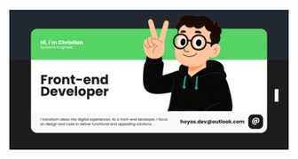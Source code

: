 <p align="center">
  <img src="./assets/readme-Github.png" alt="Banner de GitHub" width="1200"/>
</p>





